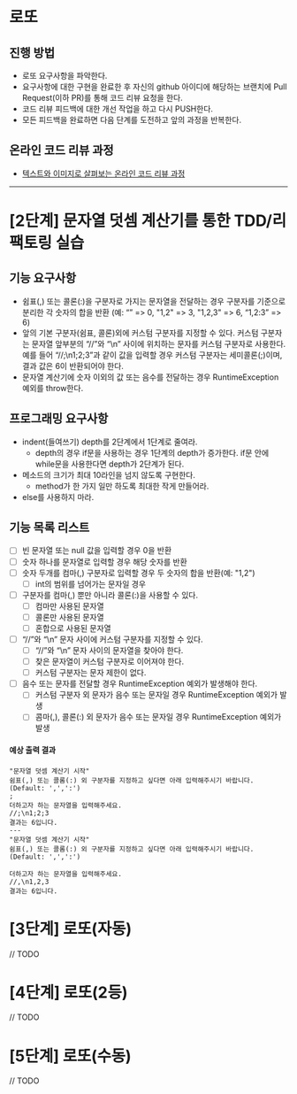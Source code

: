 # 로또
## 진행 방법
* 로또 요구사항을 파악한다.
* 요구사항에 대한 구현을 완료한 후 자신의 github 아이디에 해당하는 브랜치에 Pull Request(이하 PR)를 통해 코드 리뷰 요청을 한다.
* 코드 리뷰 피드백에 대한 개선 작업을 하고 다시 PUSH한다.
* 모든 피드백을 완료하면 다음 단계를 도전하고 앞의 과정을 반복한다.

## 온라인 코드 리뷰 과정
* [텍스트와 이미지로 살펴보는 온라인 코드 리뷰 과정](https://github.com/next-step/nextstep-docs/tree/master/codereview)

---

# [2단계] 문자열 덧셈 계산기를 통한 TDD/리팩토링 실습

## 기능 요구사항

- 쉼표(,) 또는 콜론(:)을 구분자로 가지는 문자열을 전달하는 경우 구분자를 기준으로 분리한 각 숫자의 합을 반환 (예: “” => 0, "1,2" => 3, "1,2,3" => 6, “1,2:3” => 6)
- 앞의 기본 구분자(쉼표, 콜론)외에 커스텀 구분자를 지정할 수 있다. 커스텀 구분자는 문자열 앞부분의 “//”와 “\n” 사이에 위치하는 문자를 커스텀 구분자로 사용한다. 예를 들어 “//;\n1;2;3”과 같이 값을 입력할 경우 커스텀 구분자는 세미콜론(;)이며, 결과 값은 6이 반환되어야 한다.
- 문자열 계산기에 숫자 이외의 값 또는 음수를 전달하는 경우 RuntimeException 예외를 throw한다.

## 프로그래밍 요구사항

- indent(들여쓰기) depth를 2단계에서 1단계로 줄여라.
  - depth의 경우 if문을 사용하는 경우 1단계의 depth가 증가한다. if문 안에 while문을 사용한다면 depth가 2단계가 된다.
- 메소드의 크기가 최대 10라인을 넘지 않도록 구현한다.
  - method가 한 가지 일만 하도록 최대한 작게 만들어라.
- else를 사용하지 마라.

## 기능 목록 리스트

- [ ] 빈 문자열 또는 null 값을 입력할 경우 0을 반환
- [ ] 숫자 하나를 문자열로 입력할 경우 해당 숫자를 반환
- [ ] 숫자 두개를 컴마(,) 구분자로 입력할 경우 두 숫자의 합을 반환(예: "1,2")
  - [ ] int의 범위를 넘어가는 문자일 경우
- [ ] 구분자를 컴마(,) 뿐만 아니라 콜론(:)을 사용할 수 있다.
  - [ ] 컴마만 사용된 문자열
  - [ ] 콜론만 사용된 문자열
  - [ ] 혼합으로 사용된 문자열
- [ ] “//”와 “\n” 문자 사이에 커스텀 구분자를 지정할 수 있다. 
  - [ ] “//”와 “\n” 문자 사이의 문자열을 찾아야 한다.
  - [ ] 찾은 문자열이 커스텀 구분자로 이어져야 한다.
  - [ ] 커스텀 구분자는 문자 제한이 없다.
- [ ] 음수 또는 문자를 전달할 경우 RuntimeException 예외가 발생해야 한다.
  - [ ] 커스텀 구분자 외 문자가 음수 또는 문자일 경우  RuntimeException 예외가 발생
  - [ ] 콤마(,), 콜론(:) 외 문자가 음수 또는 문자일 경우  RuntimeException 예외가 발생

#### 예상 출력 결과

```
"문자열 덧셈 계산기 시작"
쉼표(,) 또는 콜롬(:) 외 구분자를 지정하고 싶다면 아래 입력해주시기 바랍니다.(Default: ',',':') 
;
더하고자 하는 문자열을 입력해주세요.
//;\n1;2;3
결과는 6입니다.
---
"문자열 덧셈 계산기 시작"
쉼표(,) 또는 콜롬(:) 외 구분자를 지정하고 싶다면 아래 입력해주시기 바랍니다.(Default: ',',':')

더하고자 하는 문자열을 입력해주세요.
//,\n1,2,3
결과는 6입니다.

```





# [3단계] 로또(자동)

// TODO

# [4단계] 로또(2등)

// TODO

# [5단계] 로또(수동)

// TODO